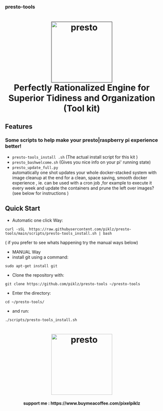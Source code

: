 ### presto-tools

<h1 align="center">
  <a name="logo" href=""><img src="https://lh3.googleusercontent.com/-NA9EMF1ws5s/VxVp_qcGlYI/AAAAAAAAI-Y/RArFmhkOZ-kEeJ9AtchvCxZ8M7DqsgLggCCo/s576-Ic42/05%2BPresto.png" alt="presto" width="200"></a>
  <br>
  Perfectly Rationalized Engine for Superior Tidiness and Organization  (Tool kit)
</h1>





## Features
### Some scripts to help make your presto|raspberry pi experience better!

 - `presto-tools_install .sh` 
        (The actual install script for this kit ) 
 - `presto_bashwelcome.sh` 
        (Gives you nice info on your pi' running state)
 - `presto_update_full.py`  
          automatically one shot updates your whole docker-stacked system 
          with image cleanup at the end for a clean, space saving, smooth docker experience ,
          ie. can be used with a cron job ,for example to execute it every week and update the containers and prune the left over images?
          (see below for instructions )



## Quick Start
- Automatic one click Way:
<pre><code>curl -sSL  https://raw.githubusercontent.com/piklz/presto-tools/main/scripts/presto-tools_install.sh | bash </code></pre>
 ( if you prefer to see whats happening try the manual ways below)

- MANUAL Way
- install git using a command: 
<pre><code>sudo apt-get install git</code></pre>

- Clone the repository with:
<pre><code>git clone https://github.com/piklz/presto-tools ~/presto-tools</code></pre>

- Enter the directory:

<pre><code>cd ~/presto-tools/</code></pre>
-  and run:
<pre><code>./scripts/presto-tools_install.sh</code></pre>



<h1 align="center">  
<a name="" href="https://www.buymeacoffee.com/pixelpiklz"><img src="https://img.buymeacoffee.com/api/?url=aHR0cHM6Ly9jZG4uYnV5bWVhY29mZmVlLmNvbS91cGxvYWRzL3Byb2ZpbGVfcGljdHVyZXMvMjAyMi8wNy8wOFlYYUJXMlRvbWc5M0xqLnBuZ0AzMDB3XzBlLndlYnA=&creator=pixelpiklz&design_code=1&design_color=%23ff813f&slug=pixelpiklz" alt="presto" width="200"></a>
</h1>
<h4 align="center">   support me : https://www.buymeacoffee.com/pixelpiklz </h4>
